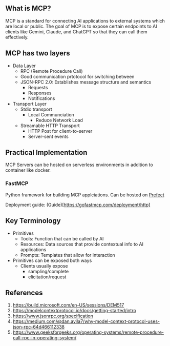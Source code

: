 ## What is MCP?
MCP is a standard for connecting AI applications to external systems which are local or public. The goal of MCP is to expose certain endpoints to AI clients like Gemini, Claude, and ChatGPT so that they can call them effectively.

## MCP has two layers
- Data Layer
    - RPC (Remote Procedure Call)
    - Good communication prtotocol for switching between 
    - JSON-RPC 2.0: Establishes message structure and semantics
        - Requests
        - Responses
        - Notifications
- Transport Layer
    - Stdio transport
        - Local Communciation
            - Reduce Network Load
    - Streamable HTTP Transport
        - HTTP Post for client-to-server
        - Server-sent events

## Practical Implementation
MCP Servers can be hosted on serverless environments in addition to container like docker.

### FastMCP
Python framework for building MCP applciations. Can be hosted on [Prefect](https://www.prefect.io/pricing?plan=start)

Deployment guide: (Guide)[https://gofastmcp.com/deployment/http]

## Key Terminology
- Primitives
    - Tools: Function that can be called by AI
    - Resources: Data sources that provide contextual info to AI applications
    - Prompts: Templates that allow for interaction
- Primitives can be exposed both ways
    - Clients usually expose 
        - sampling/complete
        - elicitation/request

## References
1) https://build.microsoft.com/en-US/sessions/DEM517
2)  https://modelcontextprotocol.io/docs/getting-started/intro
3) https://www.jsonrpc.org/specification
4) https://medium.com/@dan.avila7/why-model-context-protocol-uses-json-rpc-64d466112338
5) https://www.geeksforgeeks.org/operating-systems/remote-procedure-call-rpc-in-operating-system/



